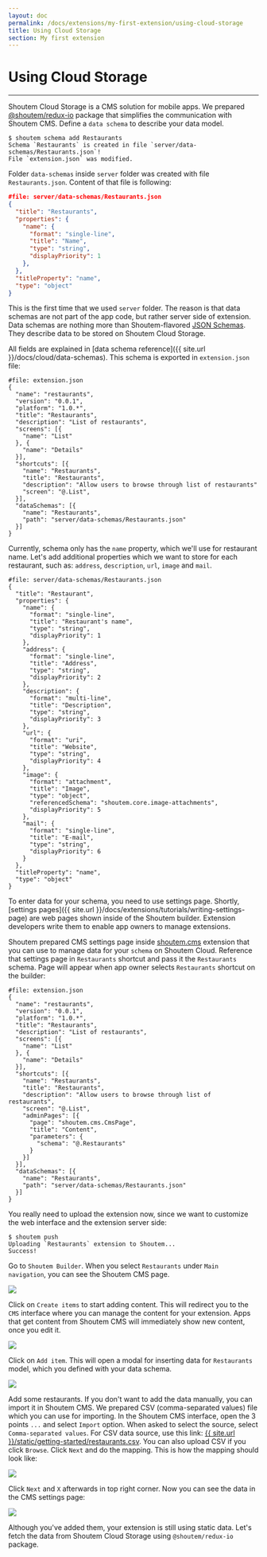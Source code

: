 ```yaml
---
layout: doc
permalink: /docs/extensions/my-first-extension/using-cloud-storage
title: Using Cloud Storage
section: My first extension
---
```


# Using Cloud Storage
<hr />

Shoutem Cloud Storage is a CMS solution for mobile apps. We prepared [@shoutem/redux-io](https://github.com/shoutem/redux-io) package that simplifies the communication with Shoutem CMS. Define a `data schema` to describe your data model.

```ShellSession
$ shoutem schema add Restaurants
Schema `Restaurants` is created in file `server/data-schemas/Restaurants.json`!
File `extension.json` was modified.
```

Folder `data-schemas` inside `server` folder was created with file `Restaurants.json`. Content of that file is following:

```JSON
#file: server/data-schemas/Restaurants.json
{
  "title": "Restaurants",
  "properties": {
    "name": {
      "format": "single-line",
      "title": "Name",
      "type": "string",
      "displayPriority": 1
    },
  },
  "titleProperty": "name",
  "type": "object"
}
```

This is the first time that we used `server` folder. The reason is that data schemas are not part of the app code, but rather server side of extension. Data schemas are nothing more than Shoutem-flavored [JSON Schemas](http://json-schema.org/). They describe data to be stored on Shoutem Cloud Storage.

All fields are explained in [data schema reference]({{ site.url }}/docs/cloud/data-schemas). This schema is exported in `extension.json` file:

```JSON{18-21}
#file: extension.json
{
  "name": "restaurants",
  "version": "0.0.1",
  "platform": "1.0.*",
  "title": "Restaurants",
  "description": "List of restaurants",
  "screens": [{
    "name": "List"
  }, {
    "name": "Details"
  }],
  "shortcuts": [{
    "name": "Restaurants",
    "title": "Restaurants",
    "description": "Allow users to browse through list of restaurants"
    "screen": "@.List",
  }],
  "dataSchemas": [{
    "name": "Restaurants",
    "path": "server/data-schemas/Restaurants.json"
  }]
}
```

Currently, schema only has the `name` property, which we'll use for restaurant name. Let's add additional properties which we want to store for each restaurant, such as: `address`, `description`, `url`, `image` and `mail`.

```JSON{4-40}
#file: server/data-schemas/Restaurants.json
{
  "title": "Restaurant",
  "properties": {
    "name": {
      "format": "single-line",
      "title": "Restaurant's name",
      "type": "string",
      "displayPriority": 1
    },
    "address": {
      "format": "single-line",
      "title": "Address",
      "type": "string",
      "displayPriority": 2
    },
    "description": {
      "format": "multi-line",
      "title": "Description",
      "type": "string",
      "displayPriority": 3
    },
    "url": {
      "format": "uri",
      "title": "Website",
      "type": "string",
      "displayPriority": 4
    },
    "image": {
      "format": "attachment",
      "title": "Image",
      "type": "object",
      "referencedSchema": "shoutem.core.image-attachments",
      "displayPriority": 5
    },
    "mail": {
      "format": "single-line",
      "title": "E-mail",
      "type": "string",
      "displayPriority": 6
    }
  },
  "titleProperty": "name",
  "type": "object"
}
```

To enter data for your schema, you need to use settings page. Shortly, [settings pages]({{ site.url }}/docs/extensions/tutorials/writing-settings-page) are web pages shown inside of the Shoutem builder. Extension developers write them to enable app owners to manage extensions.

Shoutem prepared CMS settings page inside [shoutem.cms](https://github.com/shoutem/extensions/tree/master/shoutem-cms) extension that you can use to manage data for your `schema` on Shoutem Cloud. Reference that settings page in `Restaurants` shortcut and pass it the `Restaurants` schema. Page will appear when app owner selects `Restaurants` shortcut on the builder:

```JSON{17-23}
#file: extension.json
{
  "name": "restaurants",
  "version": "0.0.1",
  "platform": "1.0.*",
  "title": "Restaurants",
  "description": "List of restaurants",
  "screens": [{
    "name": "List"
  }, {
    "name": "Details"
  }],
  "shortcuts": [{
    "name": "Restaurants",
    "title": "Restaurants",
    "description": "Allow users to browse through list of restaurants",
    "screen": "@.List",
    "adminPages": [{
      "page": "shoutem.cms.CmsPage",
      "title": "Content",
      "parameters": {
        "schema": "@.Restaurants"
      }
    }]
  }],
  "dataSchemas": [{
    "name": "Restaurants",
    "path": "server/data-schemas/Restaurants.json"
  }]
}
```

You really need to upload the extension now, since we want to customize the web interface and the extension server side:

```ShellSession
$ shoutem push
Uploading `Restaurants` extension to Shoutem...
Success!
```

Go to `Shoutem Builder`. When you select `Restaurants` under `Main navigation`, you can see the Shoutem CMS page.

<p class="image">
<img src='{{ site.url }}/img/my-first-extension/empty-admin-page.png'/>
</p>

Click on `Create items` to start adding content. This will redirect you to the `CMS` interface where you can manage the content for your extension. Apps that get content from Shoutem CMS will immediately show new content, once you edit it.

<p class="image">
<img src='{{ site.url }}/img/my-first-extension/empty-cms.png'/>
</p>

Click on `Add item`. This will open a modal for inserting data for `Restaurants` model, which you defined with your data schema.

<p class="image">
<img src='{{ site.url }}/img/my-first-extension/cms-modal.png'/>
</p>

Add some restaurants. If you don't want to add the data manually, you can import it in Shoutem CMS. We prepared CSV (comma-separated values) file which you can use for importing. In the Shoutem CMS interface, open the 3 points `...` and select `Import` option. When asked to select the source, select `Comma-separated values`. For CSV data source, use this link: [{{ site.url }}/static/getting-started/restaurants.csv](/static/getting-started/restaurants.csv). You can also upload CSV if you click `Browse`. Click `Next` and do the mapping. This is how the mapping should look like:

<p class="image">
<img src='{{ site.url }}/img/my-first-extension/import-csv.png'/>
</p>

Click `Next` and `X` afterwards in top right corner. Now you can see the data in the CMS settings page:

<p class="image">
<img src='{{ site.url }}/img/my-first-extension/full-cms.png'/>
</p>

Although you've added them, your extension is still using static data. Let's fetch the data from Shoutem Cloud Storage using `@shoutem/redux-io` package.
